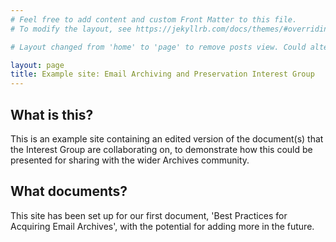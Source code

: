 ```yaml
---
# Feel free to add content and custom Front Matter to this file.
# To modify the layout, see https://jekyllrb.com/docs/themes/#overriding-theme-defaults

# Layout changed from 'home' to 'page' to remove posts view. Could alternatively just delete autogenerated posts directory

layout: page
title: Example site: Email Archiving and Preservation Interest Group
---
```

## What is this?
This is an example site containing an edited version of the document(s) that the Interest Group are collaborating on, to demonstrate how this could be presented for sharing with the wider Archives community.

## What documents?
This site has been set up for our first document, 'Best Practices for Acquiring Email Archives', with the potential for adding more in the future.
